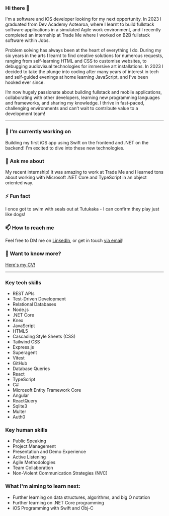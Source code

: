 ### Hi there 👋
I'm a software and iOS developer looking for my next opportunity. In 2023 I graduated from Dev Academy Aotearoa, where I learnt to build fullstack software applications in a simulated Agile work environment, and I recently completed an internship at Trade Me where I worked on B2B fullstack software within Jobs. 

Problem solving has always been at the heart of everything I do. During my six years in the arts I learnt to find creative solutions for numerous requests, ranging from self-learning HTML and CSS to customise websites, to debugging audiovisual technologies for immersive art installations. In 2023 I decided to take the plunge into coding after many years of interest in tech and self-guided evenings at home learning JavaScript, and I’ve been hooked ever since. 

I’m now hugely passionate about building fullstack and mobile applications, collaborating with other developers, learning new programming languages and frameworks, and sharing my knowledge. I thrive in fast-paced, challenging environments and can’t wait to contribute value to a development team!

------------

### 🔭 I’m currently working on
Building my first iOS app using Swift on the frontend and .NET on the backend! I'm excited to dive into these new technologies. 

### 💬 Ask me about
My recent internship! It was amazing to work at Trade Me and I learned tons about working with Microsoft .NET Core and TypeScript in an object oriented way. 

### ⚡ Fun fact
I once got to swim with seals out at Tutukaka - I can confirm they play just like dogs! 


### 📫 How to reach me
Feel free to DM me on [LinkedIn](https://www.linkedin.com/in/hannah-burgoyne-1311b5160/), or get in touch [via email](mailto:hannah.burgoyne@gmail.com)! 

### 📜 Want to know more? 
[Here's my CV!](https://github.com/HannahBurgoyne/HannahBurgoyne/files/12787225/Hannah_Burgoyne_CV_2023.pdf)


-------------

### Key tech skills 
- REST APIs
- Test-Driven Development
- Relational Databases
- Node.js
- .NET Core 
- Knex
- JavaScript
- HTML5
- Cascading Style Sheets (CSS)
- Tailwind CSS
- Express.js
- Superagent
- Vitest
- GitHub
- Database Queries
- React
- TypeScript
- C#
- Microsoft Entity Framework Core
- Angular 
- ReactQuery
- Sqlite3
- Multer
- Auth0

### Key human skills 
- Public Speaking
- Project Management
- Presentation and Demo Experience 
- Active Listening
- Agile Methodologies
- Team Collaboration
- Non-Violent Communication Strategies (NVC)

### What I'm aiming to learn next: 
- Further learning on data structures, algorithms, and big O notation
- Further learning on .NET Core programming 
- iOS Programming with Swift and Obj-C


<!--
**HannahBurgoyne/HannahBurgoyne** is a ✨ _special_ ✨ repository because its `README.md` (this file) appears on your GitHub profile.

Here are some ideas to get you started:

- 🔭 I’m currently working on ...
- 🌱 I’m currently learning ...
- 👯 I’m looking to collaborate on ...
- 🤔 I’m looking for help with ...
- 💬 Ask me about ...
- 📫 How to reach me: ...
- 😄 Pronouns: ...
- ⚡ Fun fact: ...
-->
